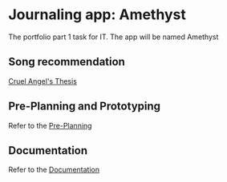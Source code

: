# Journaling app: Amethyst

The portfolio part 1 task for IT. The app will be named Amethyst

## Song recommendation

[Cruel Angel's Thesis](https://www.youtube.com/watch?v=k8ozVkIkr-g)

## Pre-Planning and Prototyping

Refer to the [Pre-Planning](PrePlanning/Pre-Planning.md)


## Documentation

Refer to the [Documentation](Documentation/Documentation.md)



